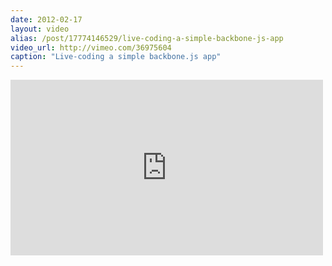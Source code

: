 ```yaml
---
date: 2012-02-17
layout: video
alias: /post/17774146529/live-coding-a-simple-backbone-js-app
video_url: http://vimeo.com/36975604
caption: "Live-coding a simple backbone.js app"
---
```


<iframe src="http://player.vimeo.com/video/36975604" width="500" height="281" frameborder="0"></iframe>
